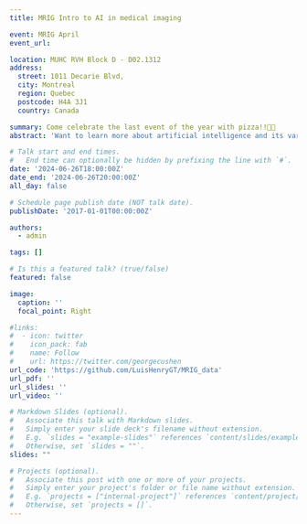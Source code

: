 ```yaml
---
title: MRIG Intro to AI in medical imaging

event: MRIG April
event_url: 

location: MUHC RVH Block D - D02.1312
address:
  street: 1011 Decarie Blvd, 
  city: Montreal
  region: Quebec 
  postcode: H4A 3J1
  country: Canada

summary: Come celebrate the last event of the year with pizza!!🍕😋
abstract: 'Want to learn more about artificial intelligence and its various applications in radiology? Join the McGill Radiology Interest Group (MRIG) to celebrate the last event of the year with pizza!!🍕😋'

# Talk start and end times.
#   End time can optionally be hidden by prefixing the line with `#`.
date: '2024-06-26T18:00:00Z'
date_end: '2024-06-26T20:00:00Z'
all_day: false

# Schedule page publish date (NOT talk date).
publishDate: '2017-01-01T00:00:00Z'

authors:
  - admin

tags: []

# Is this a featured talk? (true/false)
featured: false

image:
  caption: ''
  focal_point: Right

#links:
#  - icon: twitter
#    icon_pack: fab
#    name: Follow
#    url: https://twitter.com/georgecushen
url_code: 'https://github.com/LuisHenryGT/MRIG_data'
url_pdf: ''
url_slides: ''
url_video: ''

# Markdown Slides (optional).
#   Associate this talk with Markdown slides.
#   Simply enter your slide deck's filename without extension.
#   E.g. `slides = "example-slides"` references `content/slides/example-slides.md`.
#   Otherwise, set `slides = ""`.
slides: ""

# Projects (optional).
#   Associate this post with one or more of your projects.
#   Simply enter your project's folder or file name without extension.
#   E.g. `projects = ["internal-project"]` references `content/project/deep-learning/index.md`.
#   Otherwise, set `projects = []`.
---
```

